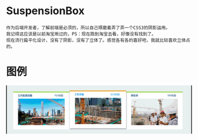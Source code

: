 # SuspensionBox
    作为后端开发者，了解前端是必须的，所以自己琢磨着弄了弄一个CSS3的阴影运用。
    我记得这应该是以前淘宝用过的，PS：现在跑到淘宝去看，好像没有找到了。
    现在流行扁平化设计，没有了阴影，没有了立体了。感觉各有各的喜好吧，我就比较喜欢立体点的。

# 图例
![github](https://github.com/CBDlkl/SuspensionBox/blob/master/1.gif "github")
